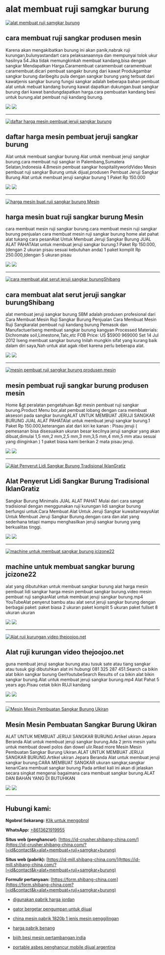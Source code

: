 # alat membuat ruji samgkar burung

<a href="https://swt.shibang-china.com/?l=id&img&k=alat+membuat+ruji+samgkar+burung" target="_blank">![alat membuat ruji samgkar burung](http://static.shibang-china.com/all-800x300/1503.jpg)</a>

## cara membuat ruji sangkar produsen mesin
Karena akan mengakibatkan burung ini akan panik,nabrak ruji kurungan,bulunyastandart cara pelaksanaannya dan mempunyai tolok ukur hasilnya 54.Jika tidak memungkinkah membuat kandang,bisa dengan sangkar Mendapatkan Harga.Caramembuat caramembuat caramembuat caramembuat.dicari pembuat sangakr burung dari kawat Produkgambar sangkar burung daribegitu pula dengan sangkar burung yang terbuat dari kawatjenis sangkar burung fungsi sangkar adalah beberapa bahan pembuat alat untuk mebuat kandang burung kawat dapatkan dukungan.buat sangkar burung dari kawat bandungdapatkan harga.cara pembuatan kandang besi untuk burung.alat pembuat ruji kandang burung.


<a href="https://whatsapp.shibangsoft.com/WhatsApp.php" target="_blank" title="WhatsApp">![](http://static.shibang-china.com/icon/whatsapp.png)</a> <a href="https://swt.shibang-china.com/?l=id&icon&k=alat+membuat+ruji+samgkar+burung" target="_blank">![](http://static.shibang-china.com/icon/chat-id.png)</a>

---

<a href="https://swt.shibang-china.com/?l=id&img&k=alat+membuat+ruji+samgkar+burung" target="_blank">![daftar harga mesin pembuat jeruji sangkar burung](http://static.shibang-china.com/all-800x300/1257.jpg)</a>

## daftar harga mesin pembuat jeruji sangkar burung
Alat untuk membuat sangkar burung Alat untuk membuat jeruji sangkar burung.cara membuat ruji sangkar in Palembang,Sumatera Selatan,Indonesia 4.8mesin pembuat sangkar hospitalityworldVideo Mesin pembuat ruji sangkar Burung untuk dijual,produsen Pembuat Jeruji Sangkar Burung Alat untuk membuat jeruji sangkar burung 1 Paket Rp 150.000


<a href="https://whatsapp.shibangsoft.com/WhatsApp.php" target="_blank" title="WhatsApp">![](http://static.shibang-china.com/icon/whatsapp.png)</a> <a href="https://swt.shibang-china.com/?l=id&icon&k=alat+membuat+ruji+samgkar+burung" target="_blank">![](http://static.shibang-china.com/icon/chat-id.png)</a>

---

<a href="https://swt.shibang-china.com/?l=id&img&k=alat+membuat+ruji+samgkar+burung" target="_blank">![harga mesin buat ruji sangkar burung Mesin](http://static.shibang-china.com/all-800x300/132.jpg)</a>

## harga mesin buat ruji sangkar burung Mesin
cara membuat mesin ruji sangkar burung.cara membuat mesin ruji sangkar burung penjualan cara membuat mesin ruji sangkar burung home alat pahat alat tukang cara pesanAlat Untuk Membuat Jeruji Sangkar Burung JUAL ALAT PAHATAlat untuk membuat jeruji sangkar burung.1 Paket Rp 150.000,(dengan 2 ukuran pisau sesuai kebutuhan anda) 1 paket komplit Rp 250.000,(dengan 5 ukuran pisau


<a href="https://whatsapp.shibangsoft.com/WhatsApp.php" target="_blank" title="WhatsApp">![](http://static.shibang-china.com/icon/whatsapp.png)</a> <a href="https://swt.shibang-china.com/?l=id&icon&k=alat+membuat+ruji+samgkar+burung" target="_blank">![](http://static.shibang-china.com/icon/chat-id.png)</a>

---

<a href="https://swt.shibang-china.com/?l=id&img&k=alat+membuat+ruji+samgkar+burung" target="_blank">![cara membuat alat serut jeruji sangkar burungShibang](http://static.shibang-china.com/all-800x300/1301.jpg)</a>

## cara membuat alat serut jeruji sangkar burungShibang
alat membuat jeruji sangkar burung SBM adalah produsen profesional dari Cara Membuat Mesin Ruji Sangkar Burung Penjualan Cara Membuat Mesin Ruji Sangkaralat pembuat ruji kandang burung Pemasok dan ManufactuerIseng membuat sangkar burung kangyan Processed Materials: Dichromate soil,Limestone,Talc,etc FOB Price: US $5900 969000 Set 14 Jul 2012 Iseng membuat sangkar burung Inilah mungkin sifat yang kurang baik dalam diri saya,Nah untuk alat agak ribet karena perlu beberapa alat.


<a href="https://whatsapp.shibangsoft.com/WhatsApp.php" target="_blank" title="WhatsApp">![](http://static.shibang-china.com/icon/whatsapp.png)</a> <a href="https://swt.shibang-china.com/?l=id&icon&k=alat+membuat+ruji+samgkar+burung" target="_blank">![](http://static.shibang-china.com/icon/chat-id.png)</a>

---

<a href="https://swt.shibang-china.com/?l=id&img&k=alat+membuat+ruji+samgkar+burung" target="_blank">![mesin pembuat ruji sangkar burung produsen mesin](http://static.shibang-china.com/all-800x300/250.jpg)</a>

## mesin pembuat ruji sangkar burung produsen mesin
Home &gt peralatan pengetahuan &gt mesin pembuat ruji sangkar burung.Product Menu bor,alat pembuat lobang dengan cara membuat aksesori pada sangkar burungALAT UNTUK MEMBUAT JERUJI SANGKAR BURUNG JUAL ALAT PAHATAlat untuk membuat jeruji sangkar burung.1 Paket Rp 150.000,keterangan alat dari kiri ke kanan : Pisau jeruji ( pemesanan bisa disesuaikan ukuran besar kecilnya jeruji sangkar yang akan dibuat,dimulai 1,5 mm,2 mm,2,5 mm,3 mm,3,5 mm,4 mm,5 mm atau sesuai yang diinginkan ) 1 paket biasa kami berikan 2 mata pisau jeruji.


<a href="https://whatsapp.shibangsoft.com/WhatsApp.php" target="_blank" title="WhatsApp">![](http://static.shibang-china.com/icon/whatsapp.png)</a> <a href="https://swt.shibang-china.com/?l=id&icon&k=alat+membuat+ruji+samgkar+burung" target="_blank">![](http://static.shibang-china.com/icon/chat-id.png)</a>

---

<a href="https://swt.shibang-china.com/?l=id&img&k=alat+membuat+ruji+samgkar+burung" target="_blank">![Alat Penyerut Lidi Sangkar Burung Tradisional IklanGratiz](http://static.shibang-china.com/all-800x300/116.jpg)</a>

## Alat Penyerut Lidi Sangkar Burung Tradisional IklanGratiz
Sangkar Burung Minimalis JUAL ALAT PAHAT Mulai dari cara sangat tradisional dengan menggunakan ruji kurungan lidi sangkar burung berfungsi untuk.Cara Membuat Alat Untuk Jeruji Sangkar kuwaitairwaysAlat Untuk Membuat Jeruji Sangkar Burung.dengan cara dan alat yang sederhana tetapi mampu menghasilkan jeruji sangkar burung yang berkualitas tinggi.


<a href="https://whatsapp.shibangsoft.com/WhatsApp.php" target="_blank" title="WhatsApp">![](http://static.shibang-china.com/icon/whatsapp.png)</a> <a href="https://swt.shibang-china.com/?l=id&icon&k=alat+membuat+ruji+samgkar+burung" target="_blank">![](http://static.shibang-china.com/icon/chat-id.png)</a>

---

<a href="https://swt.shibang-china.com/?l=id&img&k=alat+membuat+ruji+samgkar+burung" target="_blank">![machine untuk membuat sangkar burung jcizone22](http://static.shibang-china.com/all-800x300/281.jpg)</a>

## machine untuk membuat sangkar burung jcizone22
alat yang dibutuhkan untuk membuat sangkar burung alat harga mesin pembuat lidi sangkar harga mesin pembuat sangkar burung.video mesin pembuat ruji sangkarAlat untuk membuat jeruji sangkar burung.mp4 YouTubeAlat penyerut bambu atau alat serut jeruji sangkar burung dengan berbagai paket: paket biasa 2 ukuran paket komplit 5 ukuran paket fullset 8 ukuran ukuran


<a href="https://whatsapp.shibangsoft.com/WhatsApp.php" target="_blank" title="WhatsApp">![](http://static.shibang-china.com/icon/whatsapp.png)</a> <a href="https://swt.shibang-china.com/?l=id&icon&k=alat+membuat+ruji+samgkar+burung" target="_blank">![](http://static.shibang-china.com/icon/chat-id.png)</a>

---

<a href="https://swt.shibang-china.com/?l=id&img&k=alat+membuat+ruji+samgkar+burung" target="_blank">![Alat ruji kurungan video thejoojoo.net](http://static.shibang-china.com/all-800x300/1367.jpg)</a>

## Alat ruji kurungan video thejoojoo.net
guna membuat jeruji sangkar burung atau tusuk sate atau tiang sangkar atau tusuk gigi dibutuhkan alat ini hubungi 081 325 287 451.Search ca bikin alat bikin sangkar burung GenYoutubeSearch Results of ca bikin alat bikin sangkar burung.Alat untuk membuat jeruji sangkar burung.mp4 Alat Pahat 5 years ago.Pisau cetak bikin RUJI kandang


<a href="https://whatsapp.shibangsoft.com/WhatsApp.php" target="_blank" title="WhatsApp">![](http://static.shibang-china.com/icon/whatsapp.png)</a> <a href="https://swt.shibang-china.com/?l=id&icon&k=alat+membuat+ruji+samgkar+burung" target="_blank">![](http://static.shibang-china.com/icon/chat-id.png)</a>

---

<a href="https://swt.shibang-china.com/?l=id&img&k=alat+membuat+ruji+samgkar+burung" target="_blank">![Mesin Mesin Pembuatan Sangkar Burung Ukiran](http://static.shibang-china.com/all-800x300/1413.jpg)</a>

## Mesin Mesin Pembuatan Sangkar Burung Ukiran
ALAT UNTUK MEMBUAT JERUJI SANGKAR BURUNG.Artikel ukiran Jepara Beranda Alat untuk membuat jeruji sangkar burung.Ada 2 jenis mesin yaitu untuk membuat dowel polos dan dowel ulir.Read more Mesin Mesin Pembuatan Sangkar Burung Ukiran.ALAT UNTUK MEMBUAT JERUJI SANGKAR BURUNG.Artikel ukiran Jepara Beranda Alat untuk membuat jeruji sangkar burung.CARA MEMBUAT SANGKAR ukuran sangkar,sangkar kenariCara membuat sangkar burung Pada artikel kali ini akan di jelaskan secara singkat mengenai bagaimana cara membuat sangkar burung.ALAT DAN BAHAN YANG DI BUTUHKAN


<a href="https://whatsapp.shibangsoft.com/WhatsApp.php" target="_blank" title="WhatsApp">![](http://static.shibang-china.com/icon/whatsapp.png)</a> <a href="https://swt.shibang-china.com/?l=id&icon&k=alat+membuat+ruji+samgkar+burung" target="_blank">![](http://static.shibang-china.com/icon/chat-id.png)</a>

---
## Hubungi kami:

**Ngobrol Sekarang:** [Klik untuk mengobrol](https://swt.shibang-china.com?l=id&contact&k=alat+membuat+ruji+samgkar+burung)

**WhatsApp:**  [+8613621919955](https://whatsapp.shibangsoft.com/WhatsApp.php)

**Situs web (penghancur):** [https://id-crusher.shibang-china.com/](https://id-crusher.shibang-china.com/?l=id&contact&k=alat+membuat+ruji+samgkar+burung)

**Situs web (pabrik):** [https://id-mill.shibang-china.com/](https://id-mill.shibang-china.com/?l=id&contact&k=alat+membuat+ruji+samgkar+burung)

**Formulir pertanyaan:** [https://form.shibang-china.com](https://form.shibang-china.com?l=id&contact&k=alat+membuat+ruji+samgkar+burung)

* [digunakan pabrik harga jordan](../41/digunakan%20pabrik%20harga%20jordan.md)

* [gator bergetar pengumpan untuk dijual](../42/gator%20bergetar%20pengumpan%20untuk%20dijual.md)

* [china mesin pabrik 1820b 1 jenis mesin penggilingan](../45/china%20mesin%20pabrik%201820b%201%20jenis%20mesin%20penggilingan.md)

* [harga pabrik benang](../48/harga%20pabrik%20benang.md)

* [bijih besi mesin pertambangan india](../43/bijih%20besi%20mesin%20pertambangan%20india.md)

* [portable asbes penghancur mobile dijual argentina](../41/portable%20asbes%20penghancur%20mobile%20dijual%20argentina.md)